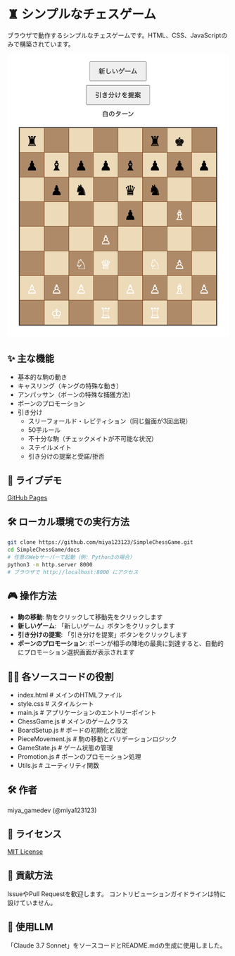 # ♜ シンプルなチェスゲーム

ブラウザで動作するシンプルなチェスゲームです。HTML、CSS、JavaScriptのみで構築されています。

![チェスゲーム](screenshots/screenshots.png)

## ✨ 主な機能
- 基本的な駒の動き
- キャスリング（キングの特殊な動き）
- アンパッサン（ポーンの特殊な捕獲方法）
- ポーンのプロモーション
- 引き分け
  - スリーフォールド・レピティション（同じ盤面が3回出現）
  - 50手ルール
  - 不十分な駒（チェックメイトが不可能な状況）
  - ステイルメイト
  - 引き分けの提案と受諾/拒否

## 🚀 ライブデモ
[GitHub Pages](https://miya123123.github.io/SimpleChessGame/docs/)

## 🛠 ローカル環境での実行方法
```bash
git clone https://github.com/miya123123/SimpleChessGame.git
cd SimpleChessGame/docs
# 任意のWebサーバーで起動（例: Python3の場合）
python3 -m http.server 8000
# ブラウザで http://localhost:8000 にアクセス
```

## 🎮 操作方法
- **駒の移動**: 駒をクリックして移動先をクリックします
- **新しいゲーム**: 「新しいゲーム」ボタンをクリックします
- **引き分けの提案**: 「引き分けを提案」ボタンをクリックします
- **ポーンのプロモーション**: ポーンが相手の陣地の最奥に到達すると、自動的にプロモーション選択画面が表示されます

## 👨‍💻 各ソースコードの役割
- index.html        # メインのHTMLファイル
- style.css         # スタイルシート
- main.js           # アプリケーションのエントリーポイント
- ChessGame.js      # メインのゲームクラス
- BoardSetup.js     # ボードの初期化と設定
- PieceMovement.js  # 駒の移動とバリデーションロジック
- GameState.js      # ゲーム状態の管理
- Promotion.js      # ポーンのプロモーション処理
- Utils.js          # ユーティリティ関数

## 🛠 作者

miya_gamedev (@miya123123)

## 📜 ライセンス

[MIT License](LICENSE)

## 🤝 貢献方法

IssueやPull Requestを歓迎します。
コントリビューションガイドラインは特に設けていません。

## 🤖 使用LLM

「Claude 3.7 Sonnet」をソースコードとREADME.mdの生成に使用しました。

